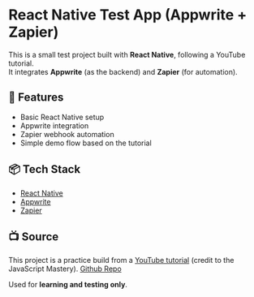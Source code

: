 # React Native Test App (Appwrite + Zapier)

This is a small test project built with **React Native**, following a YouTube tutorial.  
It integrates **Appwrite** (as the backend) and **Zapier** (for automation).

## 🚀 Features

- Basic React Native setup
- Appwrite integration
- Zapier webhook automation
- Simple demo flow based on the tutorial

## 📦 Tech Stack

- [React Native](https://reactnative.dev/)
- [Appwrite](https://appwrite.io/)
- [Zapier](https://zapier.com/)

## 📺 Source

This project is a practice build from a [YouTube tutorial](https://www.youtube.com/watch?v=LKrX390fJMw) (credit to the JavaScript Mastery). [Github Repo](https://github.com/adrianhajdin/food_ordering/)

Used for **learning and testing only**.
